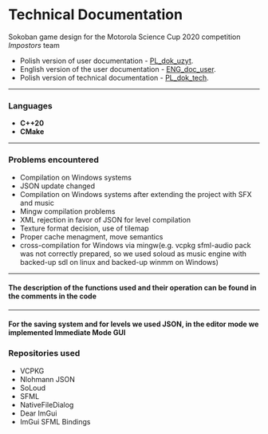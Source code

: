 # Technical Documentation

Sokoban game design for the Motorola Science Cup 2020 competition
*Impostors* team

- Polish version of user documentation - [PL_dok_uzyt](./PL_dok_uzyt.md).
- English version of the user documentation - [ENG_doc_user](./ENG_doc_user.md).
- Polish version of technical documentation - [PL_dok_tech](./ENG_dok_tech.md).

***
### Languages ​
- **C++20**
- **CMake**


***

### Problems encountered

- Compilation on Windows systems
- JSON update changed
- Compilation on Windows systems after extending the project with SFX and music
- Mingw compilation problems
- XML ​​rejection in favor of JSON for level compilation
- Texture format decision, use of tilemap
- Proper cache menagment, move semantics
- cross-compilation for Windows via mingw(e.g. vcpkg sfml-audio pack was not correctly prepared, so we used soloud as music engine with backed-up sdl on linux and backed-up winmm on Windows)


***

#### The description of the functions used and their operation can be found in the comments in the code

***
#### For the saving system and for levels we used JSON, in the editor mode we implemented Immediate Mode GUI

### Repositories used

- VCPKG
- Nlohmann JSON
- SoLoud
- SFML
- NativeFileDialog
- Dear ImGui
- ImGui SFML Bindings
